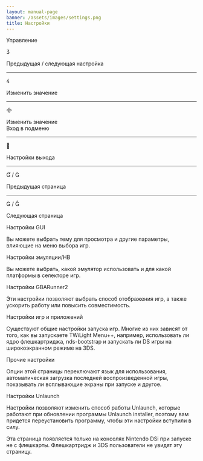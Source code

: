 ```yaml
---
layout: manual-page
banner: /assets/images/settings.png
title: Настройки
---
```


<div id="conrols" class="section-title">Управление</div>
<div class="section-body">
    <div class="button-action-group">
        <p class="button-action button">&#xE07D;</p>
        <p class="button-action-text">Предыдущая / следующая настройка</p>
    </div>
    <hr>
    <div class="button-action-group">
        <p class="button-action button">&#xE07E;</p>
        <p class="button-action-text">Изменить значение</p>
    </div>
    <hr>
    <div class="button-action-group">
        <p class="button-action button">&#xE000;</p>
        <p class="button-action-text">Изменить значение<br>Вход в подменю</p>
    </div>
    <hr>
    <div class="button-action-group">
        <p class="button-action button">&#xE001;</p>
        <p class="button-action-text">Настройки выхода</p>
    </div>
    <hr>
    <div class="button-action-group">
        <p class="button-action button">&#xE004; / &#xE002;</p>
        <p class="button-action-text">Предыдущая страница</p>
    </div>
    <hr>
    <div class="button-action-group">
        <p class="button-action button">&#xE003; / &#xE005;</p>
        <p class="button-action-text">Следующая страница</p>
    </div>
</div>

<div id="gui-settings" class="section-title">Настройки GUI</div>
<div class="section-body">
    <p>Вы можете выбрать тему для просмотра и другие параметры, влияющие на меню выбора игр.</p>
</div>

<div id="emulation-hb-settings" class="section-title">Настройки эмуляции/HB</div>
<div class="section-body">
    <p>Вы можете выбрать, какой эмулятор использовать и для какой платформы в селекторе игр.</p>
</div>

<div id="gbarunner2-settings" class="section-title">Настройки GBARunner2</div>
<div class="section-body">
    <p>Эти настройки позволяют выбрать способ отображения игр, а также ускорить работу или повысить совместимость.</p>
</div>

<div id="games-and-apps-settings" class="section-title">Настройки игр и приложений</div>
<div class="section-body">
    <p>Существуют общие настройки запуска игр. Многие из них зависят от того, как вы запускаете TWiLight Menu++, например, использовать ли ядро флешкартриджа, nds-bootstrap и запускать ли DS игры на широкоэкранном режиме на 3DS.</p>
</div>

<div id="misc-settings" class="section-title">Прочие настройки</div>
<div class="section-body">
    <p>Опции этой страницы переключают язык для использования, автоматическая загрузка последней воспроизведенной игры, показывать ли всплывающие экраны при запуске и другое.</p>
</div>

<div id="unlaunch-settings" class="section-title">Настройки Unlaunch</div>
<div class="section-body">
    <p>Настройки позволяют изменить способ работы Unlaunch, которые работают при обновлении программы Unlaunch installer, поэтому вам придется переустановить программу, чтобы эти настройки вступили в силу.</p>
    <p>Эта страница появляется только на консолях Nintendo DSi при запуске не с флешкарты. Флешкартридж и 3DS пользователи не увидят эту страницу.</p>
</div>
